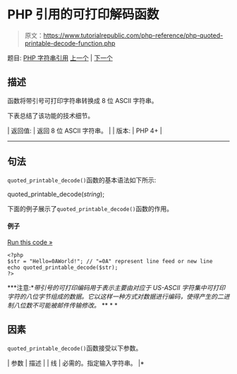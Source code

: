# PHP 引用的可打印解码函数

> 原文：<https://www.tutorialrepublic.com/php-reference/php-quoted-printable-decode-function.php>

题目: [PHP 字符串引用](php-string-functions.php) [上一个](php-printf-function.php) | [下一个](php-quoted-printable-encode-function.php)

## 描述

函数将带引号可打印字符串转换成 8 位 ASCII 字符串。

下表总结了该功能的技术细节。

| 返回值: | 返回 8 位 ASCII 字符串。 |
| 版本: | PHP 4+ |

* * *

## 句法

`quoted_printable_decode()`函数的基本语法如下所示:

quoted_printable_decode(*string*);

下面的例子展示了`quoted_printable_decode()`函数的作用。

#### 例子

[Run this code »](../codelab.php?topic=php&file=convert-a-quoted-printable-string-to-an-8-bit-string "Run this code to view the output")

```
<?php
$str = "Hello=0AWorld!"; // "=0A" represent line feed or new line
echo quoted_printable_decode($str);
?>
```

 ***注意:**带引号的可打印编码用于表示主要由对应于 US-ASCII 字符集中可打印字符的八位字节组成的数据。它以这样一种方式对数据进行编码，使得产生的二进制八位数不可能被邮件传输修改。*  ** * *

## 因素

`quoted_printable_decode()`函数接受以下参数。

| 参数 | 描述 |
| 线 | 必需的。指定输入字符串。 |*
